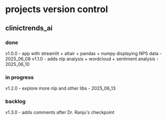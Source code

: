 # projects version control

## clinictrends_ai

### done
v1.0.0 - app with streamlit + altair + pandas + numpy displaying NPS data - 2025_06_08
v1.1.0 - adds nlp analysis + wordcloud + sentiment analysis - 2025_06_10

### in progress
v1.2.0 - explore more nlp and other libs - 2025_06_13

### backlog
v1.3.0 - adds comments after Dr. Ranju's checkpoint
